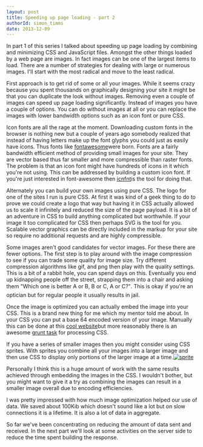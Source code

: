 ```yaml
---
layout: post
title: Speeding up page loading - part 2
authorId: simon_timms
date: 2013-12-09
---
```


In part 1 of this series I talked about speeding up page loading by combining and minimizing CSS and JavaScript files. Amongst the other things loaded by a web page are images. In fact images can be one of the largest items to load. There are a number of strategies for dealing with large or numerous images. I'll start with the most radical and move to the least radical.

First approach is to get rid of some or all your images. While it seems crazy because you spent thousands on graphically designing your site it might be that you can duplicate the look without images. Removing even a couple of images can speed up page loading significantly. Instead of images you have a couple of options. You can do without images at all or you can replace the images with lower bandwidth options such as an icon font or pure CSS.

Icon fonts are all the rage at the moment. Downloading custom fonts in the browser is nothing new but a couple of years ago somebody realized that instead of having letters make up the font glyphs you could just as easily have icons. Thus fonts like [fontawesome](http://fontawesome.io/icons/)were born. Fonts are a fairly bandwidth efficient method of providing small images for your site. They are vector based thus far smaller and more compressible than raster fonts. The problem is that an icon font might have hundreds of icons in it which you're not using. This can be addressed by building a custom icon font. If you're just interested in font-awesome then [icnfnt](http://www.icnfnt.com/)is the tool for doing that.

Alternately you can build your own images using pure CSS. The logo for one of the sites I run is pure CSS. At first it was kind of a geek thing to do to prove we could create a logo that way but having it in CSS actually allowed us to scale it infinitely and reduced the size of the page payload. It is a bit of an adventure in CSS to build anything complicated but worthwhile. If your image it too complicated for CSS then perhaps SVG is the tool for you. Scalable vector graphics can be directly included in the markup for your site so require no additional requests and are highly compressible.

Some images aren't good candidates for vector images. For these there are fewer options. The first step is to play around with the image compression to see if you can trade some quality for image size. Try different compression algorithms like gif, and png then play with the quality settings. This is a bit of a rabbit hole, you can spend days on this. Eventually you end up kidnapping people off the street, strapping them into a chair and asking them "Which one is better A or B, B or C, A or C?". This is okay if you're an optician but for regular people it usually results in jail.

Once the image is optimized you can actually embed the image into your CSS. This is a brand new thing for me which my mentor told me about. In your CSS you can put a base 64 encoded version of your image. Manually this can be done at this [cool website](http://webcodertools.com/imagetobase64converter)but more reasonably there is an awesome [grunt task](https://npmjs.org/package/grunt-data-uri) for processing CSS.

If you have a series of smaller images then you might consider using CSS sprites. With sprites you combine all your images into a larger image and then use CSS to display only portions of the larger image at a time.[![sprite](http://stimms.files.wordpress.com/2013/12/sprite.jpg)](http://stimms.files.wordpress.com/2013/12/sprite.jpg)

Personally I think this is a huge amount of work with the same results achieved through embedding the images in the CSS. I wouldn't bother, but you might want to give it a try as combining the images can result in a smaller image overall due to encoding efficiencies.

I was pretty impressed with how much image optimization helped our use of data. We saved about 100Kib which doesn't sound like a lot but on slow connections it is a lifetime. It is also a lot of data in aggregate.

So far we've been concentrating on reducing the amount of data sent and received. In the next part we'll look at some activities on the server side to reduce the time spent building the response.



